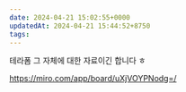 ```yaml
---
date: 2024-04-21 15:02:55+0000
updatedAt: 2024-04-21 15:44:52+8750
tags: 
---
```

테라폼 그 자체에 대한 자료이긴 합니다 ㅎ

 https://miro.com/app/board/uXjVOYPNodg=/